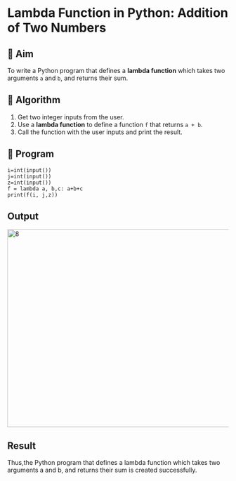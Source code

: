 # Lambda Function in Python: Addition of Two Numbers

## 🎯 Aim
To write a Python program that defines a **lambda function** which takes two arguments `a` and `b`, and returns their sum.

## 🧠 Algorithm
1. Get two integer inputs from the user.
2. Use a **lambda function** to define a function `f` that returns `a + b`.
3. Call the function with the user inputs and print the result.

## 🧾 Program
```
i=int(input())
j=int(input())
z=int(input())
f = lambda a, b,c: a+b+c
print(f(i, j,z))
```
## Output
<img width="565" height="451" alt="8" src="https://github.com/user-attachments/assets/fce02df5-261c-437b-b061-2cbcb22ec698" />

## Result
Thus,the Python program that defines a lambda function which takes two arguments a and b, and returns their sum is created successfully.

